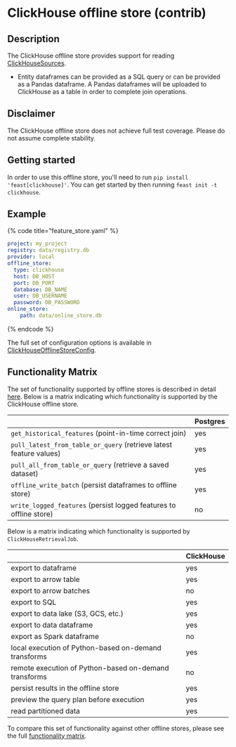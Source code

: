 # ClickHouse offline store (contrib)

## Description

The ClickHouse offline store provides support for reading [ClickHouseSources](../data-sources/clickhouse.md).
* Entity dataframes can be provided as a SQL query or can be provided as a Pandas dataframe. A Pandas dataframes will be uploaded to ClickHouse as a table in order to complete join operations.

## Disclaimer

The ClickHouse offline store does not achieve full test coverage.
Please do not assume complete stability.

## Getting started
In order to use this offline store, you'll need to run `pip install 'feast[clickhouse]'`. You can get started by then running `feast init -t clickhouse`.

## Example

{% code title="feature_store.yaml" %}
```yaml
project: my_project
registry: data/registry.db
provider: local
offline_store:
  type: clickhouse
  host: DB_HOST
  port: DB_PORT
  database: DB_NAME
  user: DB_USERNAME
  password: DB_PASSWORD
online_store:
    path: data/online_store.db
```
{% endcode %}

The full set of configuration options is available in [ClickHouseOfflineStoreConfig](https://rtd.feast.dev/en/master/#feast.infra.offline_stores.contrib.clickhouse_offline_store.clickhouse.ClickhouseOfflineStoreConfig).

## Functionality Matrix

The set of functionality supported by offline stores is described in detail [here](overview.md#functionality).
Below is a matrix indicating which functionality is supported by the ClickHouse offline store.

|                                                                    | Postgres |
| :----------------------------------------------------------------- |:---------|
| `get_historical_features` (point-in-time correct join)             | yes      |
| `pull_latest_from_table_or_query` (retrieve latest feature values) | yes      |
| `pull_all_from_table_or_query` (retrieve a saved dataset)          | yes      |
| `offline_write_batch` (persist dataframes to offline store)        | yes      |
| `write_logged_features` (persist logged features to offline store) | no       |

Below is a matrix indicating which functionality is supported by `ClickHouseRetrievalJob`.

|                                                       | ClickHouse |
| ----------------------------------------------------- |------------|
| export to dataframe                                   | yes        |
| export to arrow table                                 | yes        |
| export to arrow batches                               | no         |
| export to SQL                                         | yes        |
| export to data lake (S3, GCS, etc.)                   | yes        |
| export to data dataframe                              | yes        |
| export as Spark dataframe                             | no         |
| local execution of Python-based on-demand transforms  | yes        |
| remote execution of Python-based on-demand transforms | no         |
| persist results in the offline store                  | yes        |
| preview the query plan before execution               | yes        |
| read partitioned data                                 | yes        |

To compare this set of functionality against other offline stores, please see the full [functionality matrix](overview.md#functionality-matrix).
